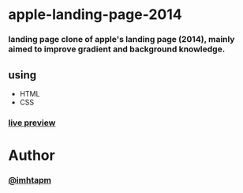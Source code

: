 # apple-landing-page-2014
### landing page clone of apple's landing page (2014), mainly aimed to improve gradient and background knowledge.

## using
  * HTML
  * CSS
  
### [live preview](https://apple-landing-page-2014-bxehje899.now.sh/)

# Author
### [@imhtapm](https://github.com/imhtapm)
